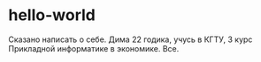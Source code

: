 # hello-world
Сказано написать о себе. Дима 22 годика, учусь в КГТУ, 3 курс Прикладной информатике в экономике. Все.
